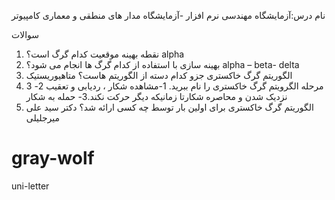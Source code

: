 نام درس:آزمایشگاه مهندسی نرم افزار -آزمایشگاه مدار های منطقی و معماری کامپیوتر


سوالات
1.	نقطه بهینه موقعیت کدام گرگ است؟ alpha
2.	بهینه سازی با استفاده از کدام گرگ ها انجام می شود؟ alpha – beta- delta
3.	الگوریتم گرگ خاکستری جزو کدام دسته از الگوریتم هاست؟ متاهیوریستیک
4.	3 مرحله الگرویتم گرگ خاکستری را نام ببرید. 1-مشاهده شکار ، ردیابی و تعقیب 2- نزدیک شدن و محاصره شکارتا زمانیکه دیگر حرکت نکند.3- حمله به شکار
5.	الگوریتم گرگ خاکستری برای اولین بار توسط چه کسی ارائه شد؟ دکتر سید علی میرجلیلی
# gray-wolf
uni-letter
